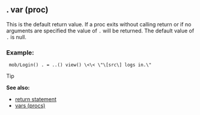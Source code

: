 ## . var (proc)


This is the default return value. If a proc exits without
calling return or if no arguments are specified the value of `.` will be
returned. The default value of `.` is null.
### Example:

``` dm
 mob/Login() . = ..() view() \<\< \"\[src\] logs in.\"

```


> [!TIP] 
> **See also:**
> +   [return statement](/ref/proc/return.md) 
> +   [vars (procs)](/ref/proc/var.md) 